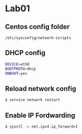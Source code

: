 # Lab01

## Centos config folder
`/etc/sysconfig/network-scripts`


## DHCP config

```bash
DEVICE=eth0
BOOTPROTO=dhcp
ONBOOT=yes
```

## Reload network config
```bash
$ service network restart
```

## Enable IP Fordwarding

```bash
$ sysctl -w net.ipv4.ip_forward=1
```
